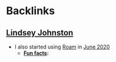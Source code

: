 
# Backlinks
## [Lindsey Johnston](<Lindsey Johnston.md>)
- I also started using [Roam](<Roam.md>) in [June 2020](<June 2020.md>)
    - **[Fun facts](<Fun facts.md>):**

